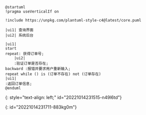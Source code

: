 ```plantuml
@startuml
!pragma useVerticalIf on

!include https://unpkg.com/plantuml-style-c4@latest/core.puml

|ui1| 查询界面
|ui2| 系统后台

|ui1|
start 
repeat: 获得订单号;
    |ui2|
    :验证订单是否存在;
backward :报错并要求用户重新输入;
repeat while () is (订单不存在) not (订单存在)
|ui1|
:返回订单信息;
@enduml
```
{: style="text-align: left;" id="20221014231515-n49l6td"}

{: id="20221014231711-883kg0m"}
